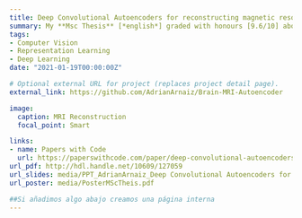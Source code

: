 ```yaml
---
title: Deep Convolutional Autoencoders for reconstructing magnetic resonance images of the healthy brain
summary: My **Msc Thesis** [*english*] graded with honours [9.6/10] about applying deep and representation learning techniques to reconstruct brain T1-weighted MRI and help in the Neuroimaging pipeline. Directed by Dr. [Baris Kanber](https://www.ucl.ac.uk/ion/people/dr-baris-kanber).
tags:
- Computer Vision
- Representation Learning
- Deep Learning
date: "2021-01-19T00:00:00Z"

# Optional external URL for project (replaces project detail page).
external_link: https://github.com/AdrianArnaiz/Brain-MRI-Autoencoder

image:
  caption: MRI Reconstruction
  focal_point: Smart

links:
- name: Papers with Code
  url: https://paperswithcode.com/paper/deep-convolutional-autoencoders-for
url_pdf: http://hdl.handle.net/10609/127059
url_slides: media/PPT_AdrianArnaiz_Deep Convolutional Autoencoders for reconstructing magnetic resonance images.pdf
url_poster: media/PosterMScTheis.pdf

##Si añadimos algo abajo creamos una página interna
---
```

